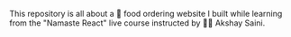 This repository is all about a 🍟 food ordering website I built while learning from the "Namaste React" live course instructed by 👨‍💻 Akshay Saini.
